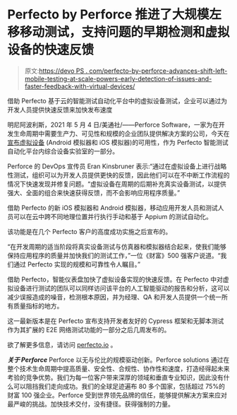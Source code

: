 # Perfecto by Perforce 推进了大规模左移移动测试，支持问题的早期检测和虚拟设备的快速反馈

> 原文:[https://devo PS . com/perfecto-by-perforce-advances-shift-left-mobile-testing-at-scale-powers-early-detection-of-issues-and-faster-feedback-with-virtual-devices/](https://devops.com/perfecto-by-perforce-advances-shift-left-mobile-testing-at-scale-powers-early-detection-of-issues-and-faster-feedback-with-virtual-devices/)

借助 Perfecto 基于云的智能测试自动化平台中的虚拟设备测试，企业可以通过为开发人员提供快速反馈来加快发布速度

明尼阿波利斯，2021 年 5 月 4 日/美通社/——Perforce Software，一家为在开发生命周期中需要生产力、可见性和规模的企业团队提供解决方案的公司，今天在[宣布虚拟设备](https://c212.net/c/link/?t=0&l=en&o=3151170-1&h=2352031137&u=https%3A%2F%2Fter.li%2F9589st&a=the+availability+of+virtual+devices) (Android 模拟器和 iOS 模拟器)的可用性，作为 Perfecto 智能测试自动化平台内综合设备实验室的一部分。

Perforce 的 DevOps 宣传员 Eran Kinsbruner 表示:“通过在虚拟设备上进行战略性测试，组织可以为开发人员提供更快的反馈，因此他们可以在不中断工作流程的情况下快速发现并修复问题。“虚拟设备在周期的后期补充真实设备测试，以提供强大、全面的组合来快速获得反馈，而不会影响应用程序质量。”

借助 Perfecto 的新 iOS 模拟器和 Android 模拟器，移动应用开发人员和测试人员可以在云中跨不同地理位置并行执行手动和基于 Appium 的测试自动化。

该功能是在几个 Perfecto 客户的高度成功实施之后宣布的。

“在开发周期的适当阶段将真实设备测试与仿真器和模拟器结合起来，使我们能够保持应用程序的质量并加快我们的测试工作，”一位《财富》500 强客户说道。“我们通过 Perfecto 实现的规模和可靠性令人瞩目。”

借助 Perfecto，智能仪表盘加快了虚拟设备实现的快速反馈。在 Perfecto 中对虚拟设备进行测试的团队可以同样访问该平台的人工智能驱动的报告和分析，这可以减少误报造成的噪音，检测根本原因，并为经理、QA 和开发人员提供一个统一所有质量指标的地方。

这一最新版本是在 Perfecto 宣布支持开发者友好的 Cypress 框架和无脚本测试作为其扩展的 E2E 网络测试功能的一部分之后几周发布的。

欲了解更多信息，请访问 [perfecto.io](https://c212.net/c/link/?t=0&l=en&o=3151170-1&h=1795203570&u=https%3A%2F%2Fter.li%2F43ue8u&a=perfecto.io) 。

***关于 Perforce***
Perforce 以无与伦比的规模驱动创新。Perforce solutions 通过在整个技术生命周期中提高质量、安全性、合规性、协作性和速度，打造经得起未来考验的竞争优势。我们为每一位客户带来深厚的领域和垂直专业知识，因此没有什么可以阻挡我们走向成功。我们的全球足迹遍布 80 多个国家，包括超过 75%的财富 100 强企业。Perforce 受到世界领先品牌的信任，能够提供解决方案来应对最严峻的挑战。加快技术交付，没有捷径。获得强制的力量。